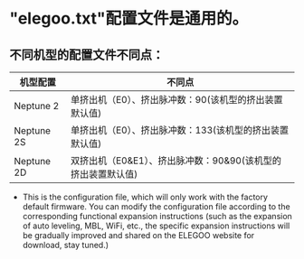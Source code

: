 # "elegoo.txt"配置文件是通用的。

## 不同机型的配置文件不同点：
| 机型配置     |  不同点 |
|-------------|-------------|
| Neptune 2  | 单挤出机（E0）、挤出脉冲数：90(该机型的挤出装置默认值) |
| Neptune 2S | 单挤出机（E0）、挤出脉冲数：133(该机型的挤出装置默认值) |
| Neptune 2D | 双挤出机（E0&E1）、挤出脉冲数：90&90(该机型的挤出装置默认值) |


- This is the configuration file, which will only work with the factory default firmware. You can modify the configuration file according to the corresponding functional expansion instructions (such as the expansion of auto leveling, MBL, WiFi, etc., the specific expansion instructions will be gradually improved and shared on the ELEGOO website for download, stay tuned.)

